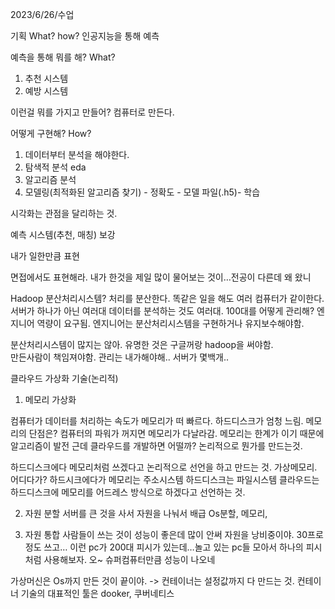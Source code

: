 2023/6/26/수업

기획 What?
	 	how?
인공지능을 통해 예측

예측을 통해 뭐를 해? What?
1. 추천 시스템
2. 예방 시스템

이런걸 뭐를 가지고 만들어?
컴퓨터로 만든다.

어떻게 구현해? How?

1. 데이터부터 분석을 해야한다.
2. 탐색적 분석 eda
3. 알고리즘 분석
4. 모델링(최적화된 알고리즘 찾기) - 정확도 - 모델 파일(.h5)- 학습 

시각화는 관점을 달리하는 것.

예측 시스템(추천, 매칭) 보강

내가 일한만큼 표현

면접에서도 표현해라. 내가 한것을
제일 많이 물어보는 것이…전공이 다른데 왜 왔니

Hadoop
분산처리시스템?
처리를 분산한다.
똑같은 일을 해도 여러 컴퓨터가 같이한다.
서버가 하나가 아닌 여러대
데이터를 분석하는 것도 여러대.
100대를 어떻게 관리해?
엔지니어 역량이 요구됨.
엔지니어는 분산처리시스템을 구현하거나 유지보수해야함.

분산처리시스템이 많지는 않아.
유명한 것은 구글꺼랑 hadoop을 써야함.	
만든사람이 책임져야함. 관리는 내가해야해..
서버가 몇백개..

클라우드
가상화 기술(논리적)
1. 메모리 가상화

컴퓨터가 데이터를 처리하는 속도가 메모리가 떠 빠르다. 
하드디스크가 엄청 느림.
메모리의 단점은? 컴퓨터의 파워가 꺼지면 메모리가 다날라감.
메모리는 한계가 이기 때문에 알고리즘이 발전
근데
클라우드를 개발하면 어떨까?
논리적으로 뭔가를 만드는것.

하드디스크에다 메모리처럼 쓰겠다고 논리적으로 선언을 하고 만드는 것.
가상메모리. 어디다가? 하드시크에다가
메모리는 주소시스템 하드디스크는 파일시스템
클라우드는 하드디스크에 메모리를 어드레스 방식으로 하겠다고 선언하는 것.

2. 자원 분할
서버를 큰 것을 사서 자원을 나눠서 배급
Os분할, 메모리, 

3. 자원 통합
사람들이 쓰는 것이 성능이 좋은데 많이 안써 자원을 낭비중이야. 30프로정도 쓰고…
이런 pc가 200대 피시가 있는데…놀고 있는 pc들 모아서 하나의 피시처럼 사용해보자.
오~ 슈퍼컴퓨터만큼 성능이 나오네

가상머신은 Os까지 만든 것이 끝이야.
-> 컨테이너는 설정값까지 다 만드는 것.
컨테이너 기술의 대표적인 툴은 dooker, 쿠버네티스



 
